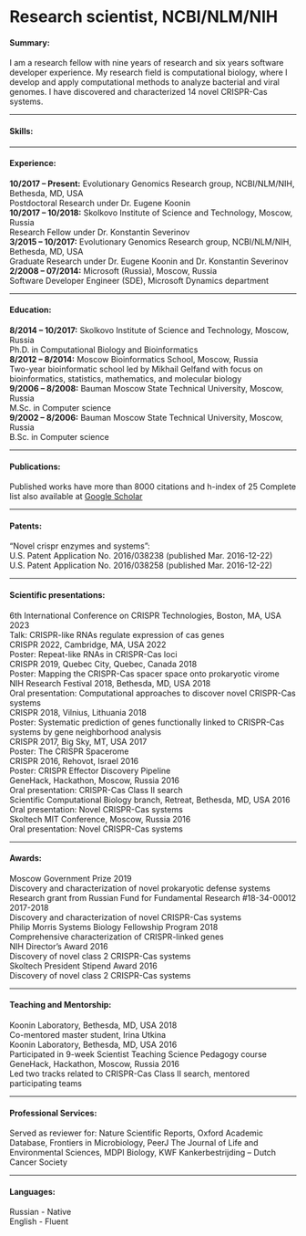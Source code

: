 # Research scientist, NCBI/NLM/NIH

#### Summary: 
I am a research fellow with nine years of research and six years software developer experience. My research field is computational biology, where I develop and apply computational methods to analyze bacterial and viral genomes. I have discovered and characterized 14 novel CRISPR-Cas systems. 
* * *

#### Skills:
* * *

#### Experience:
**10/2017 – Present:** Evolutionary Genomics Research group, NCBI/NLM/NIH, Bethesda, MD, USA<br>Postdoctoral Research under Dr. Eugene Koonin<br> 
**10/2017 – 10/2018:** Skolkovo Institute of Science and Technology, Moscow, Russia<br>Research Fellow under Dr. Konstantin Severinov<br>
**3/2015 – 10/2017:** Evolutionary Genomics Research group, NCBI/NLM/NIH, Bethesda, MD, USA<br>Graduate Research under Dr. Eugene Koonin and Dr. Konstantin Severinov<br>
**2/2008 – 07/2014:** Microsoft (Russia), Moscow, Russia<br>Software Developer Engineer (SDE), Microsoft Dynamics department
* * *

#### Education:
**8/2014 – 10/2017:** Skolkovo Institute of Science and Technology, Moscow, Russia<br>Ph.D. in Computational Biology and Bioinformatics<br>
**8/2012 – 8/2014:** Moscow Bioinformatics School, Moscow, Russia<br>Two-year bioinformatic school led by Mikhail Gelfand with focus on bioinformatics, statistics, mathematics, and molecular biology<br>
**9/2006 – 8/2008:** Bauman Moscow State Technical University, Moscow, Russia<br>M.Sc. in Computer science<br>
**9/2002 – 8/2006:** Bauman Moscow State Technical University, Moscow, Russia<br>B.Sc. in Computer science
* * *

#### Publications:
Published works have more than 8000 citations and h-index of 25
Complete list also available at [Google Scholar](https://scholar.google.com/citations?hl=en&user=X6lCOCAAAAAJ&view_op=list_works)
* * *

#### Patents:
“Novel crispr enzymes and systems”:<br>
U.S. Patent Application No. 2016/038238 (published Mar. 2016-12-22)<br>
U.S. Patent Application No. 2016/038258 (published Mar. 2016-12-22)
* * *

#### Scientific presentations:
6th International Conference on CRISPR Technologies, Boston, MA, USA 2023<br>Talk: CRISPR-like RNAs regulate expression of cas genes<br style="line-height: 10px" />
CRISPR 2022, Cambridge, MA, USA 2022<br>Poster: Repeat-like RNAs in CRISPR-Cas loci<br style="line-height: 10px" />
CRISPR 2019, Quebec City, Quebec, Canada 2018<br>Poster: Mapping the CRISPR-Cas spacer space onto prokaryotic virome<br style="line-height: 10px" />
NIH Research Festival 2018, Bethesda, MD, USA 2018<br>Oral presentation: Computational approaches to discover novel CRISPR-Cas systems<br style="line-height: 10px" />
CRISPR 2018, Vilnius, Lithuania 2018<br>Poster: Systematic prediction of genes functionally linked to CRISPR-Cas systems by gene neighborhood analysis<br style="line-height: 10px" />
CRISPR 2017, Big Sky, MT, USA 2017<br>Poster: The CRISPR Spacerome<br style="line-height: 10px" />
CRISPR 2016, Rehovot, Israel 2016<br>Poster: CRISPR Effector Discovery Pipeline<br style="line-height: 10px" />
GeneHack, Hackathon, Moscow, Russia 2016<br>Oral presentation: CRISPR-Cas Class II search<br style="line-height: 10px" />
Scientific Computational Biology branch, Retreat, Bethesda, MD, USA 2016<br>Oral presentation: Novel CRISPR-Cas systems<br style="line-height: 10px" />
Skoltech MIT Conference, Moscow, Russia 2016<br>Oral presentation: Novel CRISPR-Cas systems
* * *

#### Awards:
Moscow Government Prize 2019<br>Discovery and characterization of novel prokaryotic defense systems<br style="line-height: 10px" />
Research grant from Russian Fund for Fundamental Research #18-34-00012 2017-2018<br>Discovery and characterization of novel CRISPR-Cas systems<br style="line-height: 10px" />
Philip Morris Systems Biology Fellowship Program 2018<br>Comprehensive characterization of CRISPR-linked genes<br style="line-height: 10px" />
NIH Director’s Award 2016<br>Discovery of novel class 2 CRISPR-Cas systems<br style="line-height: 10px" />
Skoltech President Stipend Award 2016<br>Discovery of novel class 2 CRISPR-Cas systems
* * *

#### Teaching and Mentorship:
Koonin Laboratory, Bethesda, MD, USA 2018<br>Co-mentored master student, Irina Utkina<br>
Koonin Laboratory, Bethesda, MD, USA 2016<br>Participated in 9-week Scientist Teaching Science Pedagogy course<br>
GeneHack, Hackathon, Moscow, Russia 2016<br>Led two tracks related to CRISPR-Cas Class II search, mentored participating teams
* * *

#### Professional Services:
Served as reviewer for: Nature Scientific Reports, Oxford Academic Database,
Frontiers in Microbiology, PeerJ The Journal of Life and Environmental Sciences, MDPI Biology, KWF 
Kankerbestrijding – Dutch Cancer Society
* * *

#### Languages:
Russian - Native<br>English - Fluent